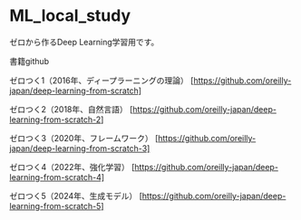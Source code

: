 # ML_local_study
ゼロから作るDeep Learning学習用です。

書籍github

ゼロつく1（2016年、ディープラーニングの理論） [https://github.com/oreilly-japan/deep-learning-from-scratch]

ゼロつく2（2018年、自然言語） [https://github.com/oreilly-japan/deep-learning-from-scratch-2]

ゼロつく3（2020年、フレームワーク） [https://github.com/oreilly-japan/deep-learning-from-scratch-3]

ゼロつく4（2022年、強化学習） [https://github.com/oreilly-japan/deep-learning-from-scratch-4]

ゼロつく5（2024年、生成モデル） [https://github.com/oreilly-japan/deep-learning-from-scratch-5]

